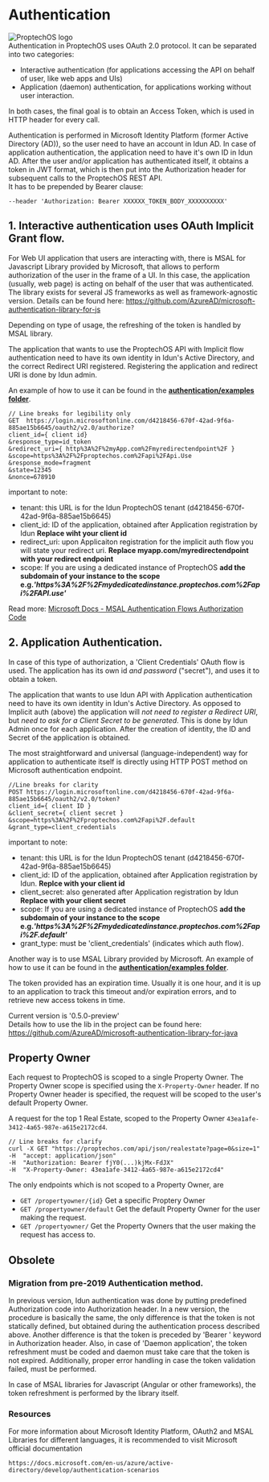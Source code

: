 # Authentication
![ProptechOS logo](../../images/ProptechOS-logotype-ex.png)  
Authentication in ProptechOS uses OAuth 2.0 protocol.
It can be separated into two categories:
* Interactive authentication (for applications accessing the API on behalf of user, like web apps and UIs)
* Application (daemon) authentication, for applications working without user interaction.

In both cases, the final goal is to obtain an Access Token, which is used in HTTP header for every call.

Authentication is performed in Microsoft Identity Platform (former Active Directory (AD)), so the user need to have an account in Idun AD. In case of application authentication, the application need to have it's own ID in Idun AD. After the user and/or application has authenticated itself, it obtains a token in JWT format, which is then put into the Authorization header for subsequent calls to the ProptechOS REST API.  
It has to be prepended by Bearer clause:
```
--header 'Authorization: Bearer XXXXXX_TOKEN_BODY_XXXXXXXXXX'  
```

## 1. Interactive authentication uses OAuth Implicit Grant flow.

For Web UI application that users are interacting with, there is MSAL for Javascript Library provided by Microsoft,
that allows to perform authorization of the user in the frame of a UI. In this case, the application (usually, web page) is acting on behalf of the user that was authenticated.
The library exists for several JS frameworks as well as framework-agnostic version.
Details can be found here:
https://github.com/AzureAD/microsoft-authentication-library-for-js

Depending on type of usage, the refreshing of the token is handled by MSAL library.

The application that wants to use the ProptechOS API with Implicit flow authentication need to have its own identity in Idun's Active Directory, and the correct Redirect URI registered. Registering the application and redirect URI is done by Idun admin.

An example of how to use it can be found in the **[authentication/examples folder](../examples)**.


```
// Line breaks for legibility only
GET  https://login.microsoftonline.com/d4218456-670f-42ad-9f6a-885ae15b6645/oauth2/v2.0/authorize?
client_id={ client id}
&response_type=id_token
&redirect_uri={ http%3A%2F%2myApp.com%2Fmyredirectendpoint%2F }
&scope=https%3A%2F%2Fproptechos.com%2Fapi%2FApi.Use
&response_mode=fragment
&state=12345
&nonce=678910
```

important to note:
* tenant: this URL is for the Idun ProptechOS tenant (d4218456-670f-42ad-9f6a-885ae15b6645)
* client_id: ID of the application, obtained after Application registration by Idun **Replace wiht your client id**
* redirect_uri: upon Applicaiton registration for the implicit auth flow you will state your redirect uri. **Replace myapp.com/myredirectendpoint with your redirect endpoint**
* scope: If you are using a dedicated instance of ProptechOS **add the subdomain of your instance to the scope e.g._'https%3A%2F%2Fmydedicatedinstance.proptechos.com%2Fapi%2FAPI.use'_**

Read more: [Microsoft Docs - MSAL Authentication Flows Authorization Code](https://docs.microsoft.com/en-us/azure/active-directory/develop/msal-authentication-flows#authorization-code)

## 2. Application Authentication.

In case of this type of authorization, a 'Client Credentials' OAuth flow is used. The application has its own id _and password_ ("secret"), and uses it to obtain a token.

The application that wants to use Idun API with Application authentication need to have its own identity in Idun's Active Directory. As opposed to Implicit auth (above) the application will _not need to register a Redirect URI_, but _need to ask for a Client Secret to be generated_. This is done by Idun Admin once for each application. After the creation of identity, the ID and Secret of the application is obtained.

The most straightforward and universal (language-independent) way for application to authenticate itself
is directly using HTTP POST method on Microsoft authentication endpoint.

```
//Line breaks for clarity
POST https://login.microsoftonline.com/d4218456-670f-42ad-9f6a-885ae15b6645/oauth2/v2.0/token?
client_id={ client ID }
&client_secret={ client secret }
&scope=https%3A%2F%2Fproptechos.com%2Fapi%2F.default
&grant_type=client_credentials
```

important to note:
* tenant: this URL is for the Idun ProptechOS tenant (d4218456-670f-42ad-9f6a-885ae15b6645)
* client_id: ID of the application, obtained after Application registration by Idun. **Replce with your client id**
* client_secret: also generated after Application registration by Idun **Replace with your client secret**
* scope: If you are using a dedicated instance of ProptechOS **add the subdomain of your instance to the scope e.g._'https%3A%2F%2Fmydedicatedinstance.proptechos.com%2Fapi%2F.default'_**
* grant_type: must be 'client_credentials' (indicates which auth flow).


Another way is to use MSAL Library provided by Microsoft. An example of how to use it can be found in the **[authentication/examples folder](../examples)**.

The token provided has an expiration time. Usually it is one hour, and it is up to an application to track this timeout
and/or expiration errors, and to retrieve new access tokens in time.

Current version is  '0.5.0-preview'   
Details how to use the lib in the project can be found here:
https://github.com/AzureAD/microsoft-authentication-library-for-java


## Property Owner

Each request to ProptechOS is scoped to a single Property Owner. The Property Owner scope is specified using the `X-Property-Owner` header. If no Property Owner header is specified, the request will be scoped to the user's default Property Owner.

A request for the top 1 Real Estate, scoped to the Property Owner `43ea1afe-3412-4a65-987e-a615e2172cd4`.
```
// Line breaks for clarify
curl -X GET "https://proptechos.com/api/json/realestate?page=0&size=1" 
-H  "accept: application/json" 
-H  "Authorization: Bearer fjY0(...)kjMx-FdJX" 
-H  "X-Property-Owner: 43ea1afe-3412-4a65-987e-a615e2172cd4"
```
The only endpoints which is not scoped to a Property Owner, are
* `GET /propertyowner/{id}` Get a specific Proptery Owner
* `GET /propertyowner/default` Get the default Property Owner for the user making the request.
* `GET /propertyowner/` Get the Property Owners that the user making the request has access to.


## Obsolete
### Migration from pre-2019 Authentication method.

In previous version, Idun authentication was done by putting predefined Authorization code into Authorization header.
In a new version, the procedure is basically the same, the only difference is that the token is not statically defined,
but obtained during the authentication process described above.
Another difference is that the token is preceded by 'Bearer ' keyword in Authorization header.
Also, in case of 'Daemon application', the token refreshment must be coded and daemon must take care that the token is not expired.
Additionally, proper error handling in case the token validation failed, must be performed.

In case of MSAL libraries for Javascript (Angular or other frameworks), the token refreshment is performed by the library itself.

### Resources

For more information about Microsoft Identity Platform, OAuth2 and MSAL Libraries for different languages, it is recommended to
visit Microsoft official documentation

```text
https://docs.microsoft.com/en-us/azure/active-directory/develop/authentication-scenarios
```
